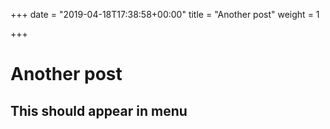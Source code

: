 +++
date = "2019-04-18T17:38:58+00:00"
title = "Another post"
weight = 1

+++
# Another post
## This should appear in menu
